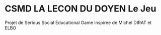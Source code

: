 # CSMD LA LECON DU DOYEN Le Jeu
Projet de Serious Social Educational Game inspiree de Michel DIRAT et ELBO
